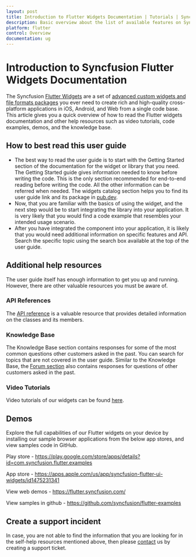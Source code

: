 ```yaml
---
layout: post
title: Introduction to Flutter Widgets Documentation | Tutorials | Syncfusion
description: Basic overview about the list of available features on Syncfusion Flutter widgets and steps to use the guide.
platform: flutter
control: Overview
documentation: ug
---
```


# Introduction to Syncfusion Flutter Widgets Documentation

The Syncfusion [Flutter Widgets](https://www.syncfusion.com/flutter-widgets) are a set of [advanced custom widgets and file formats packages](https://pub.dev/publishers/syncfusion.com/packages) you ever need to create rich and high-quality cross-platform applications in iOS, Android, and Web from a single code base. This article gives you a quick overview of how to read the Flutter widgets documentation and other help resources such as video tutorials, code examples, demos, and the knowledge base.

## How to best read this user guide

* The best way to read the user guide is to start with the Getting Started section of the documentation for the widget or library that you need. The Getting Started guide gives information needed to know before writing the code. This is the only section recommended for end-to-end reading before writing the code. All the other information can be referred when needed. The widgets catalog section helps you to find its user guide link and its package in [pub.dev](https://pub.dev/publishers/syncfusion.com/packages).
* Now, that you are familiar with the basics of using the widget, and the next step would be to start integrating the library into your application. It is very likely that you would find a code example that resembles your intended usage scenario.
* After you have integrated the component into your application, it is likely that you would need additional information on specific features and API. Search the specific topic using the search box available at the top of the user guide.

## Additional help resources

The user guide itself has enough information to get you up and running. However, there are other valuable resources you must be aware of.

### API References

The [API reference](https://help.syncfusion.com/flutter/introduction/api-reference) is a valuable resource that provides detailed information on the classes and its members.

### Knowledge Base
The Knowledge Base section contains responses for some of the most common questions other customers asked in the past. You can search for topics that are not covered in the user guide.
Similar to the Knowledge Base, the [Forum section](https://www.syncfusion.com/forums/flutter) also contains responses for questions of other customers asked in the past.

### Video Tutorials
Video tutorials of our widgets can be found [here](https://www.syncfusion.com/tutorial-videos).

## Demos
Explore the full capabilities of our Flutter widgets on your device by installing our sample browser applications from the below app stores, and view samples code in GitHub.

Play store - https://play.google.com/store/apps/details?id=com.syncfusion.flutter.examples

App store - https://apps.apple.com/us/app/syncfusion-flutter-ui-widgets/id1475231341

View web demos - https://flutter.syncfusion.com/

View samples in github - https://github.com/syncfusion/flutter-examples

## Create a support incident
In case, you are not able to find the information that you are looking for in the self-help resources mentioned above, then please [contact](https://www.syncfusion.com/support/directtrac/incidents) us by creating a support ticket.

